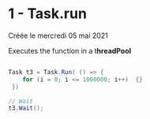 
#  1 - Task.run 
Créée le mercredi 05 mai 2021

Executes the function in a t**hreadPool**



```cs

Task t3 = Task.Run( () => {                                  
	for (i = 0; i <= 1000000; i++)  {}
 })

// Wait
t3.Wait();
```
